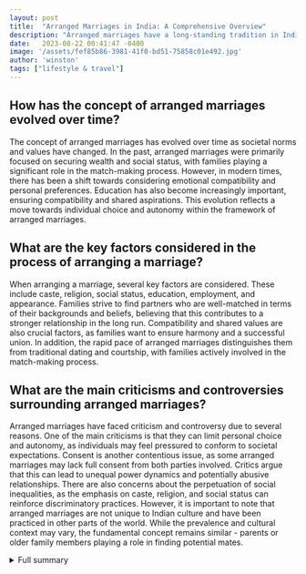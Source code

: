 ```yaml
---
layout: post
title:  "Arranged Marriages in India: A Comprehensive Overview"
description: "Arranged marriages have a long-standing tradition in India, deeply rooted in its culture and traditions. This article provides a comprehensive overview of arranged marriages, exploring its history, positives, negatives, and evolution over time. It also acknowledges that arranged marriages are not unique to Indian culture and encourages open-mindedness and respect for diverse opinions on the topic."
date:   2023-08-22 00:41:47 -0400
image: '/assets/fef85b86-3981-41f0-bd51-75858c01e492.jpg'
author: 'winston'
tags: ["lifestyle & travel"]
---
```


## How has the concept of arranged marriages evolved over time?
The concept of arranged marriages has evolved over time as societal norms and values have changed. In the past, arranged marriages were primarily focused on securing wealth and social status, with families playing a significant role in the match-making process. However, in modern times, there has been a shift towards considering emotional compatibility and personal preferences. Education has also become increasingly important, ensuring compatibility and shared aspirations. This evolution reflects a move towards individual choice and autonomy within the framework of arranged marriages.

## What are the key factors considered in the process of arranging a marriage?
When arranging a marriage, several key factors are considered. These include caste, religion, social status, education, employment, and appearance. Families strive to find partners who are well-matched in terms of their backgrounds and beliefs, believing that this contributes to a stronger relationship in the long run. Compatibility and shared values are also crucial factors, as families want to ensure harmony and a successful union. In addition, the rapid pace of arranged marriages distinguishes them from traditional dating and courtship, with families actively involved in the match-making process.

## What are the main criticisms and controversies surrounding arranged marriages?
Arranged marriages have faced criticism and controversy due to several reasons. One of the main criticisms is that they can limit personal choice and autonomy, as individuals may feel pressured to conform to societal expectations. Consent is another contentious issue, as some arranged marriages may lack full consent from both parties involved. Critics argue that this can lead to unequal power dynamics and potentially abusive relationships. There are also concerns about the perpetuation of social inequalities, as the emphasis on caste, religion, and social status can reinforce discriminatory practices. However, it is important to note that arranged marriages are not unique to Indian culture and have been practiced in other parts of the world. While the prevalence and cultural context may vary, the fundamental concept remains similar - parents or older family members playing a role in finding potential mates.


<details>
        <summary>Full summary</summary>
<p>Arranged marriages have a rich history in India, deeply embedded in its culture and traditions. In recent times, the topic has gained widespread attention, thanks to the Netflix docuseries 'Indian Matchmaking.' This controversial show has sparked conversations and debates about arranged marriages, shedding light on both the positives and negatives of this age-old practice.</p>
<p>Traditionally, arranged marriages in India involved the families of the prospective bride and groom choosing a suitable partner for marriage. The match was based on factors such as caste, religion, social status, education, employment, and appearance. This process ensured that the union was not just between two individuals but also between two families, strengthening social ties and ensuring harmony.</p>
<p>One of the key aspects of arranged marriages is the emphasis on compatibility and shared values. Families strive to find partners who are well-matched in terms of their backgrounds and beliefs, which is believed to contribute to a stronger relationship in the long run.</p>
<p>However, arranged marriages are not without controversy. Critics argue that they can limit personal choice and autonomy, as individuals may feel pressured to conform to societal expectations. Consent can also be a contentious issue, as some arranged marriages may lack full consent from both parties involved.</p>
<p>Nevertheless, it is important to recognize that arranged marriages have evolved over time. In the past, arranged marriages were often seen as a transaction between families, primarily focused on securing wealth and social status. However, in modern times, there has been a shift towards considering emotional compatibility and personal preferences.</p>
<p>Education has also become increasingly important in the context of arranged marriages. Both grooms and brides are expected to have a certain level of education, ensuring compatibility and shared aspirations.</p>
<p>The rapid pace of arranged marriages is another notable aspect. Unlike the slow process of dating and courtship, arranged marriages often have a swift timeline, with families playing an active role in the match-making process.</p>
<p>Furthermore, arranged marriages are not unique to Indian culture. They have been practiced in various forms in other parts of the world, including North America and Europe. While the prevalence may vary, the fundamental concept of arranged marriages remains similar - parents or older family members play a role in finding potential mates.</p>
<p>Ultimately, the discussion around arranged marriages is a complex one. It requires a nuanced understanding of the cultural, social, and individual factors that influence this practice. The Netflix docuseries 'Indian Matchmaking' has brought this topic to the forefront, encouraging dialogue and challenging preconceived notions.</p>
<p>As India continues to navigate the changing dynamics of society, arranged marriages will undoubtedly continue to evolve. It is a practice deeply rooted in tradition, but with the potential for adaptation and growth. Whether one supports or opposes arranged marriages, it is important to approach the topic with an open mind, respecting the diversity of opinions and experiences.</p>
<p>References:
1. Netflix's docuseries, 'Indian Matchmaking,' sparks conversation on arranged marriage.
2. Arranged marriage is a shifting constellation of practices.
3. Arranged marriages do not always include consent.
4. Education is highly desirable for both grooms and brides in arranged marriages.
5. Arranged marriages have a swift timeline.
6. Arranged marriage is deeply rooted in Indian society.
7. Marriage in India is a mix of indigenous customs and Westernized practices.
8. 'Indian Matchmaking' showcases the blurred dynamics of arranged and 'love' marriage.
9. Indians navigate pressures on the way to marriage.
10. Arranged marriages securing wealth and social status.
11. Criticism of arranged marriages in middle-class and upper-class South Asians.
12. Skin-tone requirements in pre-arranged marriages.
13. Arranged marriages among Westernized middle class in South Asia needing to disappear.
14. Pros and cons of arranged marriage.
15. Statistics on arranged marriages in India.
16. Online matrimonial services have introduced new elements to the arranged marriage process.</p>
</details>